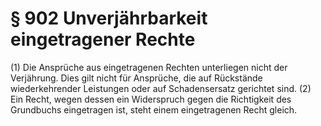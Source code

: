 # § 902 Unverjährbarkeit eingetragener Rechte
(1) Die Ansprüche aus eingetragenen Rechten unterliegen nicht der Verjährung. Dies gilt nicht für Ansprüche, die auf Rückstände wiederkehrender Leistungen oder auf Schadensersatz gerichtet sind.
(2) Ein Recht, wegen dessen ein Widerspruch gegen die Richtigkeit des Grundbuchs eingetragen ist, steht einem eingetragenen Recht gleich.